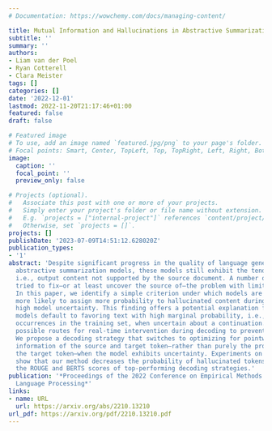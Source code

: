 ```yaml
---
# Documentation: https://wowchemy.com/docs/managing-content/

title: Mutual Information and Hallucinations in Abstractive Summarization
subtitle: ''
summary: ''
authors:
- Liam van der Poel
- Ryan Cotterell
- Clara Meister
tags: []
categories: []
date: '2022-12-01'
lastmod: 2022-11-20T21:17:46+01:00
featured: false
draft: false

# Featured image
# To use, add an image named `featured.jpg/png` to your page's folder.
# Focal points: Smart, Center, TopLeft, Top, TopRight, Left, Right, BottomLeft, Bottom, BottomRight.
image:
  caption: ''
  focal_point: ''
  preview_only: false

# Projects (optional).
#   Associate this post with one or more of your projects.
#   Simply enter your project's folder or file name without extension.
#   E.g. `projects = ["internal-project"]` references `content/project/deep-learning/index.md`.
#   Otherwise, set `projects = []`.
projects: []
publishDate: '2023-07-09T14:51:12.628020Z'
publication_types:
- '1'
abstract: 'Despite significant progress in the quality of language generated from
  abstractive summarization models, these models still exhibit the tendency to hallucinate,
  i.e., output content not supported by the source document. A number of works have
  tried to fix—or at least uncover the source of—the problem with limited success.
  In this paper, we identify a simple criterion under which models are significantly
  more likely to assign more probability to hallucinated content during generation:
  high model uncertainty. This finding offers a potential explanation for hallucinations:
  models default to favoring text with high marginal probability, i.e., high-frequency
  occurrences in the training set, when uncertain about a continuation. It also motivates
  possible routes for real-time intervention during decoding to prevent such hallucinations.
  We propose a decoding strategy that switches to optimizing for pointwise mutual
  information of the source and target token—rather than purely the probability of
  the target token—when the model exhibits uncertainty. Experiments on the XSUM dataset
  show that our method decreases the probability of hallucinated tokens while maintaining
  the ROUGE and BERTS scores of top-performing decoding strategies.'
publication: '*Proceedings of the 2022 Conference on Empirical Methods in Natural
  Language Processing*'
links:
- name: URL
  url: https://arxiv.org/abs/2210.13210
url_pdf: https://arxiv.org/pdf/2210.13210.pdf
---
```

